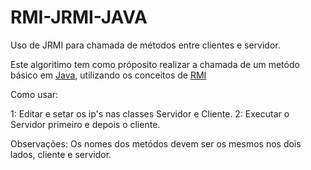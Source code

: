 # RMI-JRMI-JAVA
Uso de JRMI para chamada de métodos entre clientes e servidor.

Este algoritimo tem como próposito realizar a chamada de um metódo básico em [Java](https://pt.wikipedia.org/wiki/Java_(linguagem_de_programa%C3%A7%C3%A3o)), utilizando os conceitos de [RMI](https://pt.wikipedia.org/wiki/RMI)

Como usar:

1: Editar e setar os ip's nas classes Servidor e Cliente.
2: Executar o Servidor primeiro e depois o cliente.


Observações: Os nomes dos metódos devem ser os mesmos nos dois lados, cliente e servidor.
